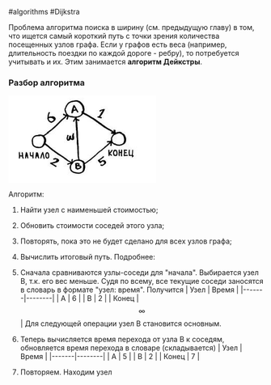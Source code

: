 #algorithms #Dijkstra

Проблема алгоритма поиска в ширину (см. предыдущую главу) в том, что ищется самый короткий путь с точки зрения количества посещенных узлов графа. Если у графов есть веса (например, длительность поездки по каждой дороге - ребру), то потребуется учитывать и их. Этим занимается **алгоритм Дейкстры**.

### Разбор алгоритма

<img src="img\ch7_1.png" alt="ch7_1" align="center">

Алгоритм:
1. Найти узел с наименьшей стоимостью;
2. Обновить стоимости соседей этого узла;
3. Повторять, пока это не будет сделано для всех узлов графа;
4. Вычислить итоговый путь.
Подробнее:
1. Сначала сравниваются узлы-соседи для "начала". Выбирается узел В, т.к. его вес меньше. Судя по всему, все текущие соседи заносятся в словарь в формате "узел: время".
   Получится
| Узел | Время |
|-------|--------|
| A | 6 |
| B | 2 |
| Конец | $$\infty$$ |
Для следующей операции узел B становится основным.
2. Теперь вычисляется время перехода от узла B к соседям, обновляется время перехода в словаре (складывается)
| Узел | Время |
|-------|--------|
| A | 5 |
| B | 2 |
| Конец | 7 |

3. Повторяем. Находим узел